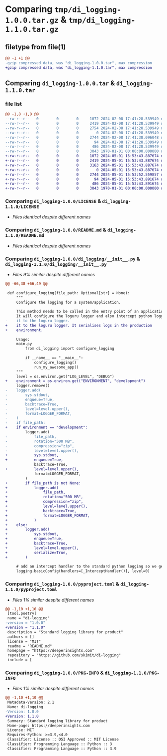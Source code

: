 # Comparing `tmp/di_logging-1.0.0.tar.gz` & `tmp/di_logging-1.1.0.tar.gz`

## filetype from file(1)

```diff
@@ -1 +1 @@
-gzip compressed data, was "di_logging-1.0.0.tar", max compression
+gzip compressed data, was "di_logging-1.1.0.tar", max compression
```

## Comparing `di_logging-1.0.0.tar` & `di_logging-1.1.0.tar`

### file list

```diff
@@ -1,8 +1,8 @@
--rw-r--r--   0        0        0     1072 2024-02-08 17:41:28.539949 di_logging-1.0.0/LICENSE
--rw-r--r--   0        0        0     2419 2024-02-08 17:41:28.539949 di_logging-1.0.0/README.md
--rw-r--r--   0        0        0     2754 2024-02-08 17:41:28.539949 di_logging-1.0.0/di_logging/__init__.py
--rw-r--r--   0        0        0        0 2024-02-08 17:41:28.539949 di_logging-1.0.0/di_logging/py.typed
--rw-r--r--   0        0        0     2744 2024-02-08 17:41:38.096048 di_logging-1.0.0/pyproject.toml
--rw-r--r--   0        0        0       94 2024-02-08 17:41:28.539949 di_logging-1.0.0/tests/__init__.py
--rw-r--r--   0        0        0      486 2024-02-08 17:41:28.539949 di_logging-1.0.0/tests/test_logging.py
--rw-r--r--   0        0        0     3043 1970-01-01 00:00:00.000000 di_logging-1.0.0/PKG-INFO
+-rw-r--r--   0        0        0     1072 2024-05-01 15:53:43.887674 di_logging-1.1.0/LICENSE
+-rw-r--r--   0        0        0     2419 2024-05-01 15:53:43.887674 di_logging-1.1.0/README.md
+-rw-r--r--   0        0        0     3163 2024-05-01 15:53:43.887674 di_logging-1.1.0/di_logging/__init__.py
+-rw-r--r--   0        0        0        0 2024-05-01 15:53:43.887674 di_logging-1.1.0/di_logging/py.typed
+-rw-r--r--   0        0        0     2744 2024-05-01 15:53:52.559857 di_logging-1.1.0/pyproject.toml
+-rw-r--r--   0        0        0       94 2024-05-01 15:53:43.891674 di_logging-1.1.0/tests/__init__.py
+-rw-r--r--   0        0        0      486 2024-05-01 15:53:43.891674 di_logging-1.1.0/tests/test_logging.py
+-rw-r--r--   0        0        0     3043 1970-01-01 00:00:00.000000 di_logging-1.1.0/PKG-INFO
```

### Comparing `di_logging-1.0.0/LICENSE` & `di_logging-1.1.0/LICENSE`

 * *Files identical despite different names*

### Comparing `di_logging-1.0.0/README.md` & `di_logging-1.1.0/README.md`

 * *Files identical despite different names*

### Comparing `di_logging-1.0.0/di_logging/__init__.py` & `di_logging-1.1.0/di_logging/__init__.py`

 * *Files 9% similar despite different names*

```diff
@@ -66,38 +66,49 @@
 
 def configure_logging(file_path: Optional[str] = None):
     """
     Configure the logging for a system/application.
 
     This method needs to be called in the entry point of an application.
     It will configure the loguru logger and also intercept python logging and redirect
-    it to the loguru logger.
+    it to the loguru logger. It serialises logs in the production
+    environment.
 
     Usage:
     main.py
         from di_logging import configure_logging
 
         if __name__ == "__main__":
             configure_logging()
             run_my_awesome_app()
     """
     level = os.environ.get("LOG_LEVEL", "DEBUG")
+    environment = os.environ.get("ENVIRONMENT", "development")
     logger.remove()
-    logger.add(
-        sys.stdout,
-        enqueue=True,
-        backtrace=True,
-        level=level.upper(),
-        format=LOGGER_FORMAT,
-    )
-    if file_path:
+    if environment == "development":
         logger.add(
-            file_path,
-            rotation="500 MB",
-            compression="zip",
-            level=level.upper(),
+            sys.stdout,
+            enqueue=True,
             backtrace=True,
+            level=level.upper(),
             format=LOGGER_FORMAT,
         )
+        if file_path is not None:
+            logger.add(
+                file_path,
+                rotation="500 MB",
+                compression="zip",
+                level=level.upper(),
+                backtrace=True,
+                format=LOGGER_FORMAT,
+            )
+    else:
+        logger.add(
+            sys.stdout,
+            enqueue=True,
+            backtrace=True,
+            level=level.upper(),
+            serialize=True,
+        )
 
     # add an intercept handler to the standard python logging so we get all logs to our logger
     logging.basicConfig(handlers=[_InterceptHandler()], level=0)
```

### Comparing `di_logging-1.0.0/pyproject.toml` & `di_logging-1.1.0/pyproject.toml`

 * *Files 1% similar despite different names*

```diff
@@ -1,10 +1,10 @@
 [tool.poetry]
 name = "di-logging"
-version = "1.0.0"
+version = "1.1.0"
 description = "Standard logging library for product"
 authors = []
 license = "MIT"
 readme = "README.md"
 homepage = "https://deeperinsights.com"
 repository = "https://github.com/skimit/di-logging"
 include = [
```

### Comparing `di_logging-1.0.0/PKG-INFO` & `di_logging-1.1.0/PKG-INFO`

 * *Files 1% similar despite different names*

```diff
@@ -1,10 +1,10 @@
 Metadata-Version: 2.1
 Name: di-logging
-Version: 1.0.0
+Version: 1.1.0
 Summary: Standard logging library for product
 Home-page: https://deeperinsights.com
 License: MIT
 Requires-Python: >=3.9,<4.0
 Classifier: License :: OSI Approved :: MIT License
 Classifier: Programming Language :: Python :: 3
 Classifier: Programming Language :: Python :: 3.9
```

